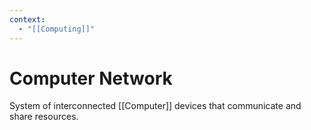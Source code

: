 ```yaml
---
context:
  - "[[Computing]]"
---
```


# Computer Network

System of interconnected [[Computer]] devices that communicate and share resources.

